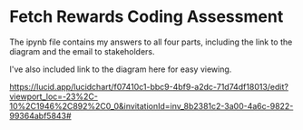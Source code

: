 # Fetch Rewards Coding Assessment

The ipynb file contains my answers to all four parts, including the link to the diagram and the email to stakeholders. 

I've also included link to the diagram here for easy viewing.

https://lucid.app/lucidchart/f07410c1-bbc9-4bf9-a2dc-71d74df18013/edit?viewport_loc=-23%2C-10%2C1946%2C892%2C0_0&invitationId=inv_8b2381c2-3a00-4a6c-9822-99364abf5843#

